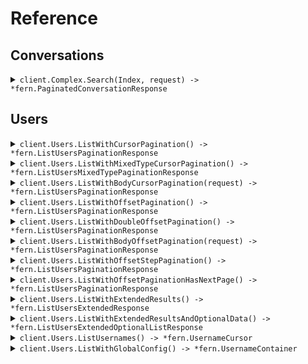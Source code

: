 # Reference
## Conversations
<details><summary><code>client.Complex.Search(Index, request) -> *fern.PaginatedConversationResponse</code></summary>
<dl>
<dd>

#### 🔌 Usage

<dl>
<dd>

<dl>
<dd>

```go
client.Complex.Search(
        context.TODO(),
        "index",
        &fern.SearchRequest{
            Pagination: &fern.StartingAfterPaging{
                PerPage: 1,
                StartingAfter: fern.String(
                    "starting_after",
                ),
            },
            Query: &fern.SearchRequestQuery{
                SingleFilterSearchRequest: &fern.SingleFilterSearchRequest{
                    Field: fern.String(
                        "field",
                    ),
                    Operator: fern.SingleFilterSearchRequestOperatorEquals.Ptr(),
                    Value: fern.String(
                        "value",
                    ),
                },
            },
        },
    )
}
```
</dd>
</dl>
</dd>
</dl>

#### ⚙️ Parameters

<dl>
<dd>

<dl>
<dd>

**index:** `string` 
    
</dd>
</dl>

<dl>
<dd>

**request:** `*fern.SearchRequest` 
    
</dd>
</dl>
</dd>
</dl>


</dd>
</dl>
</details>

## Users
<details><summary><code>client.Users.ListWithCursorPagination() -> *fern.ListUsersPaginationResponse</code></summary>
<dl>
<dd>

#### 🔌 Usage

<dl>
<dd>

<dl>
<dd>

```go
client.Users.ListWithCursorPagination(
        context.TODO(),
        &fern.ListUsersCursorPaginationRequest{
            Page: fern.Int(
                1,
            ),
            PerPage: fern.Int(
                1,
            ),
            Order: fern.OrderAsc.Ptr(),
            StartingAfter: fern.String(
                "starting_after",
            ),
        },
    )
}
```
</dd>
</dl>
</dd>
</dl>

#### ⚙️ Parameters

<dl>
<dd>

<dl>
<dd>

**page:** `*int` — Defaults to first page
    
</dd>
</dl>

<dl>
<dd>

**perPage:** `*int` — Defaults to per page
    
</dd>
</dl>

<dl>
<dd>

**order:** `*fern.Order` 
    
</dd>
</dl>

<dl>
<dd>

**startingAfter:** `*string` 

The cursor used for pagination in order to fetch
the next page of results.
    
</dd>
</dl>
</dd>
</dl>


</dd>
</dl>
</details>

<details><summary><code>client.Users.ListWithMixedTypeCursorPagination() -> *fern.ListUsersMixedTypePaginationResponse</code></summary>
<dl>
<dd>

#### 🔌 Usage

<dl>
<dd>

<dl>
<dd>

```go
client.Users.ListWithMixedTypeCursorPagination(
        context.TODO(),
        &fern.ListUsersMixedTypeCursorPaginationRequest{
            Cursor: fern.String(
                "cursor",
            ),
        },
    )
}
```
</dd>
</dl>
</dd>
</dl>

#### ⚙️ Parameters

<dl>
<dd>

<dl>
<dd>

**cursor:** `*string` 
    
</dd>
</dl>
</dd>
</dl>


</dd>
</dl>
</details>

<details><summary><code>client.Users.ListWithBodyCursorPagination(request) -> *fern.ListUsersPaginationResponse</code></summary>
<dl>
<dd>

#### 🔌 Usage

<dl>
<dd>

<dl>
<dd>

```go
client.Users.ListWithMixedTypeCursorPagination(
        context.TODO(),
        &fern.ListUsersMixedTypeCursorPaginationRequest{},
    )
}
```
</dd>
</dl>
</dd>
</dl>

#### ⚙️ Parameters

<dl>
<dd>

<dl>
<dd>

**pagination:** `*fern.WithCursor` 

The object that contains the cursor used for pagination
in order to fetch the next page of results.
    
</dd>
</dl>
</dd>
</dl>


</dd>
</dl>
</details>

<details><summary><code>client.Users.ListWithOffsetPagination() -> *fern.ListUsersPaginationResponse</code></summary>
<dl>
<dd>

#### 🔌 Usage

<dl>
<dd>

<dl>
<dd>

```go
client.Users.ListWithCursorPagination(
        context.TODO(),
        &fern.ListUsersCursorPaginationRequest{
            Page: fern.Int(
                1,
            ),
            PerPage: fern.Int(
                1,
            ),
            Order: fern.OrderAsc.Ptr(),
            StartingAfter: fern.String(
                "starting_after",
            ),
        },
    )
}
```
</dd>
</dl>
</dd>
</dl>

#### ⚙️ Parameters

<dl>
<dd>

<dl>
<dd>

**page:** `*int` — Defaults to first page
    
</dd>
</dl>

<dl>
<dd>

**perPage:** `*int` — Defaults to per page
    
</dd>
</dl>

<dl>
<dd>

**order:** `*fern.Order` 
    
</dd>
</dl>

<dl>
<dd>

**startingAfter:** `*string` 

The cursor used for pagination in order to fetch
the next page of results.
    
</dd>
</dl>
</dd>
</dl>


</dd>
</dl>
</details>

<details><summary><code>client.Users.ListWithDoubleOffsetPagination() -> *fern.ListUsersPaginationResponse</code></summary>
<dl>
<dd>

#### 🔌 Usage

<dl>
<dd>

<dl>
<dd>

```go
client.Users.ListWithCursorPagination(
        context.TODO(),
        &fern.ListUsersCursorPaginationRequest{
            Page: fern.Int(
                1.1,
            ),
            PerPage: fern.Int(
                1.1,
            ),
            Order: fern.OrderAsc.Ptr(),
            StartingAfter: fern.String(
                "starting_after",
            ),
        },
    )
}
```
</dd>
</dl>
</dd>
</dl>

#### ⚙️ Parameters

<dl>
<dd>

<dl>
<dd>

**page:** `*float64` — Defaults to first page
    
</dd>
</dl>

<dl>
<dd>

**perPage:** `*float64` — Defaults to per page
    
</dd>
</dl>

<dl>
<dd>

**order:** `*fern.Order` 
    
</dd>
</dl>

<dl>
<dd>

**startingAfter:** `*string` 

The cursor used for pagination in order to fetch
the next page of results.
    
</dd>
</dl>
</dd>
</dl>


</dd>
</dl>
</details>

<details><summary><code>client.Users.ListWithBodyOffsetPagination(request) -> *fern.ListUsersPaginationResponse</code></summary>
<dl>
<dd>

#### 🔌 Usage

<dl>
<dd>

<dl>
<dd>

```go
client.Users.ListWithMixedTypeCursorPagination(
        context.TODO(),
        &fern.ListUsersMixedTypeCursorPaginationRequest{},
    )
}
```
</dd>
</dl>
</dd>
</dl>

#### ⚙️ Parameters

<dl>
<dd>

<dl>
<dd>

**pagination:** `*fern.WithPage` 

The object that contains the offset used for pagination
in order to fetch the next page of results.
    
</dd>
</dl>
</dd>
</dl>


</dd>
</dl>
</details>

<details><summary><code>client.Users.ListWithOffsetStepPagination() -> *fern.ListUsersPaginationResponse</code></summary>
<dl>
<dd>

#### 🔌 Usage

<dl>
<dd>

<dl>
<dd>

```go
client.Users.ListWithOffsetStepPagination(
        context.TODO(),
        &fern.ListUsersOffsetStepPaginationRequest{
            Page: fern.Int(
                1,
            ),
            Limit: fern.Int(
                1,
            ),
            Order: fern.OrderAsc.Ptr(),
        },
    )
}
```
</dd>
</dl>
</dd>
</dl>

#### ⚙️ Parameters

<dl>
<dd>

<dl>
<dd>

**page:** `*int` — Defaults to first page
    
</dd>
</dl>

<dl>
<dd>

**limit:** `*int` 

The maximum number of elements to return.
This is also used as the step size in this
paginated endpoint.
    
</dd>
</dl>

<dl>
<dd>

**order:** `*fern.Order` 
    
</dd>
</dl>
</dd>
</dl>


</dd>
</dl>
</details>

<details><summary><code>client.Users.ListWithOffsetPaginationHasNextPage() -> *fern.ListUsersPaginationResponse</code></summary>
<dl>
<dd>

#### 🔌 Usage

<dl>
<dd>

<dl>
<dd>

```go
client.Users.ListWithOffsetStepPagination(
        context.TODO(),
        &fern.ListUsersOffsetStepPaginationRequest{
            Page: fern.Int(
                1,
            ),
            Limit: fern.Int(
                1,
            ),
            Order: fern.OrderAsc.Ptr(),
        },
    )
}
```
</dd>
</dl>
</dd>
</dl>

#### ⚙️ Parameters

<dl>
<dd>

<dl>
<dd>

**page:** `*int` — Defaults to first page
    
</dd>
</dl>

<dl>
<dd>

**limit:** `*int` 

The maximum number of elements to return.
This is also used as the step size in this
paginated endpoint.
    
</dd>
</dl>

<dl>
<dd>

**order:** `*fern.Order` 
    
</dd>
</dl>
</dd>
</dl>


</dd>
</dl>
</details>

<details><summary><code>client.Users.ListWithExtendedResults() -> *fern.ListUsersExtendedResponse</code></summary>
<dl>
<dd>

#### 🔌 Usage

<dl>
<dd>

<dl>
<dd>

```go
client.Users.ListWithExtendedResults(
        context.TODO(),
        &fern.ListUsersExtendedRequest{
            Cursor: fern.UUID(
                uuid.MustParse(
                    "d5e9c84f-c2b2-4bf4-b4b0-7ffd7a9ffc32",
                ),
            ),
        },
    )
}
```
</dd>
</dl>
</dd>
</dl>

#### ⚙️ Parameters

<dl>
<dd>

<dl>
<dd>

**cursor:** `*uuid.UUID` 
    
</dd>
</dl>
</dd>
</dl>


</dd>
</dl>
</details>

<details><summary><code>client.Users.ListWithExtendedResultsAndOptionalData() -> *fern.ListUsersExtendedOptionalListResponse</code></summary>
<dl>
<dd>

#### 🔌 Usage

<dl>
<dd>

<dl>
<dd>

```go
client.Users.ListWithExtendedResults(
        context.TODO(),
        &fern.ListUsersExtendedRequest{
            Cursor: fern.UUID(
                uuid.MustParse(
                    "d5e9c84f-c2b2-4bf4-b4b0-7ffd7a9ffc32",
                ),
            ),
        },
    )
}
```
</dd>
</dl>
</dd>
</dl>

#### ⚙️ Parameters

<dl>
<dd>

<dl>
<dd>

**cursor:** `*uuid.UUID` 
    
</dd>
</dl>
</dd>
</dl>


</dd>
</dl>
</details>

<details><summary><code>client.Users.ListUsernames() -> *fern.UsernameCursor</code></summary>
<dl>
<dd>

#### 🔌 Usage

<dl>
<dd>

<dl>
<dd>

```go
client.Users.ListWithCursorPagination(
        context.TODO(),
        &fern.ListUsersCursorPaginationRequest{
            StartingAfter: fern.String(
                "starting_after",
            ),
        },
    )
}
```
</dd>
</dl>
</dd>
</dl>

#### ⚙️ Parameters

<dl>
<dd>

<dl>
<dd>

**startingAfter:** `*string` 

The cursor used for pagination in order to fetch
the next page of results.
    
</dd>
</dl>
</dd>
</dl>


</dd>
</dl>
</details>

<details><summary><code>client.Users.ListWithGlobalConfig() -> *fern.UsernameContainer</code></summary>
<dl>
<dd>

#### 🔌 Usage

<dl>
<dd>

<dl>
<dd>

```go
client.Users.ListWithGlobalConfig(
        context.TODO(),
        &fern.ListWithGlobalConfigRequest{
            Offset: fern.Int(
                1,
            ),
        },
    )
}
```
</dd>
</dl>
</dd>
</dl>

#### ⚙️ Parameters

<dl>
<dd>

<dl>
<dd>

**offset:** `*int` 
    
</dd>
</dl>
</dd>
</dl>


</dd>
</dl>
</details>
